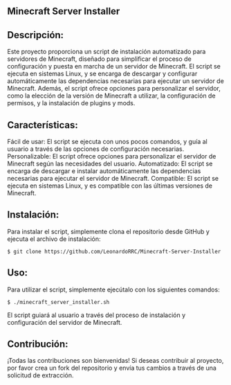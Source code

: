 ## Minecraft Server Installer

## Descripción:
Este proyecto proporciona un script de instalación automatizado para servidores de Minecraft, diseñado para simplificar el proceso de configuración y puesta en marcha de un servidor de Minecraft. El script se ejecuta en sistemas Linux, y se encarga de descargar y configurar automáticamente las dependencias necesarias para ejecutar un servidor de Minecraft. Además, el script ofrece opciones para personalizar el servidor, como la elección de la versión de Minecraft a utilizar, la configuración de permisos, y la instalación de plugins y mods.

## Características:
Fácil de usar: El script se ejecuta con unos pocos comandos, y guía al usuario a través de las opciones de configuración necesarias.
Personalizable: El script ofrece opciones para personalizar el servidor de Minecraft según las necesidades del usuario.
Automatizado: El script se encarga de descargar e instalar automáticamente las dependencias necesarias para ejecutar el servidor de Minecraft.
Compatible: El script se ejecuta en sistemas Linux, y es compatible con las últimas versiones de Minecraft.

## Instalación:
Para instalar el script, simplemente clona el repositorio desde GitHub y ejecuta el archivo de instalación:

```console
$ git clone https://github.com/LeonardoRRC/Minecraft-Server-Installer
```

## Uso:
Para utilizar el script, simplemente ejecútalo con los siguientes comandos:

```console
$ ./minecraft_server_installer.sh
```

El script guiará al usuario a través del proceso de instalación y configuración del servidor de Minecraft.

## Contribución:
¡Todas las contribuciones son bienvenidas! Si deseas contribuir al proyecto, por favor crea un fork del repositorio y envía tus cambios a través de una solicitud de extracción.

